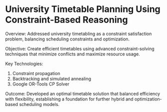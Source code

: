 # University Timetable Planning Using Constraint-Based Reasoning

Overview: Addressed university timetabling as a constraint satisfaction problem, balancing scheduling constraints and optimization.

Objective: Create efficient timetables using advanced constraint-solving techniques that minimize conflicts and maximize resource usage.

Key Technologies:
  1. Constraint propagation
  2. Backtracking and simulated annealing
  3. Google OR-Tools CP Solver

Outcome: Developed an optimal timetable solution that balanced efficiency with flexibility, establishing a foundation for further hybrid and optimization-based scheduling models.
